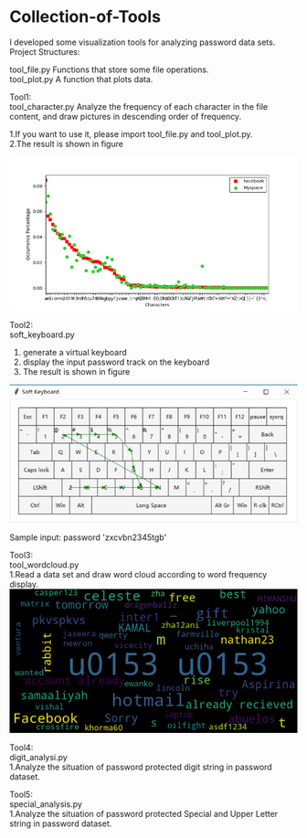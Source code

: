 # Collection-of-Tools  
I developed some visualization tools for analyzing password data sets.  
Project Structures:

tool_file.py Functions that store some file operations.  
tool_plot.py A function that plots data.  

Tool1:  
tool_character.py Analyze the frequency of each character in the file content, and draw pictures in descending order of frequency.

1.If you want to use it, please import tool_file.py and tool_plot.py.  
2.The result is shown in figure  

![image](https://github.com/yhmain/Collection-of-Tools/blob/main/Pictures/characters.png)  

Tool2:  
soft_keyboard.py 
1. generate a virtual keyboard   
2. display the input password track on the keyboard  
3. The result is shown in figure   
    
![image](https://github.com/yhmain/Collection-of-Tools/blob/main/Pictures/keyboard.png)

Sample input: password 'zxcvbn2345tgb'  

Tool3:  
tool_wordcloud.py  
1.Read a data set and draw word cloud according to word frequency display.
![image](https://github.com/yhmain/Collection-of-Tools/blob/main/Pictures/wordcloud.png)

Tool4:  
digit_analysi.py  
1.Analyze the situation of password protected digit string in password dataset.

Tool5:  
special_analysis.py  
1.Analyze the situation of password protected Special and Upper Letter string in password dataset.
